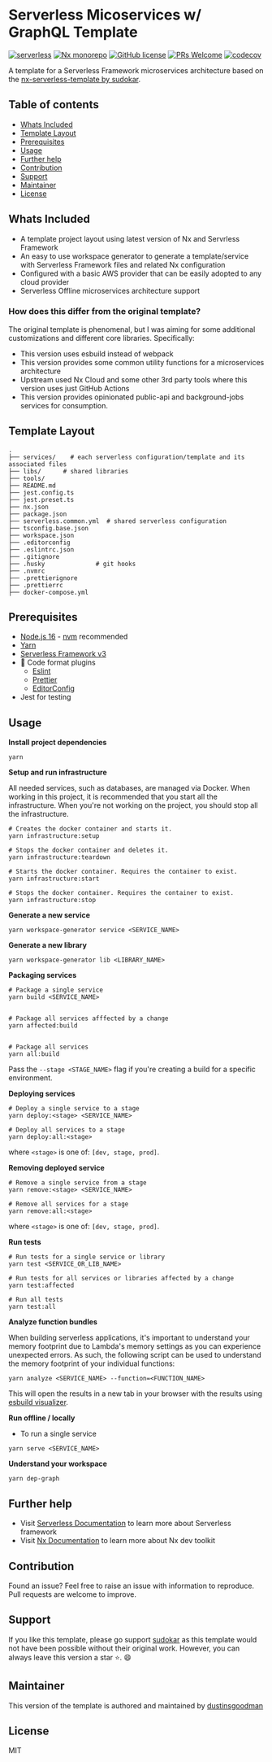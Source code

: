 # Serverless Micoservices w/ GraphQL Template

[![serverless](http://public.serverless.com/badges/v3.svg)](http://www.serverless.com)
[![Nx monorepo](https://img.shields.io/badge/monorepo-Nx-blue)](https://nx.dev/)
[![GitHub license](https://img.shields.io/badge/license-MIT-blue.svg)](https://github.com/dustinsgoodman/serverless-microservices-graphql-template/blob/main/LICENSE.md)
[![PRs Welcome](https://img.shields.io/badge/PRs-welcome-brightgreen.svg)](https://github.com/dustinsgodman/serverless-template)
[![codecov](https://codecov.io/gh/dustinsgoodman/serverless-microservices-graphql-template/branch/main/graph/badge.svg?token=HZCVZ0DPWD)](https://codecov.io/gh/dustinsgoodman/serverless-microservices-graphql-template)

A template for a Serverless Framework microservices architecture based on the [nx-serverless-template by sudokar](https://github.com/sudokar/nx-serverless).

## Table of contents

- [Whats Included](#whats-included)
- [Template Layout](#template-layout)
- [Prerequisites](#prerequisites)
- [Usage](#usage)
- [Further help](#further-help)
- [Contribution](#contribution)
- [Support](#support)
- [Maintainer](#maintainer)
- [License](#license)

## Whats Included

- A template project layout using latest version of Nx and Servrless Framework
- An easy to use workspace generator to generate a template/service with Serverless Framework files and related Nx configuration
- Configured with a basic AWS provider that can be easily adopted to any cloud provider
- Serverless Offline microservices architecture support

### How does this differ from the original template?

The original template is phenomenal, but I was aiming for some additional customizations and different core libraries. Specifically:

- This version uses esbuild instead of webpack
- This version provides some common utility functions for a microservices architecture
- Upstream used Nx Cloud and some other 3rd party tools where this version uses just GitHub Actions
- This version provides opinionated public-api and background-jobs services for consumption.

## Template Layout

```shell
.
├── services/    # each serverless configuration/template and its associated files
├── libs/      # shared libraries
├── tools/
├── README.md
├── jest.config.ts
├── jest.preset.ts
├── nx.json
├── package.json
├── serverless.common.yml  # shared serverless configuration
├── tsconfig.base.json
├── workspace.json
├── .editorconfig
├── .eslintrc.json
├── .gitignore
├── .husky              # git hooks
├── .nvmrc
├── .prettierignore
├── .prettierrc
├── docker-compose.yml
```

## Prerequisites

- [Node.js 16](https://nodejs.org/) - [nvm](https://github.com/nvm-sh/nvm) recommended
- [Yarn](https://yarnpkg.com)
- [Serverless Framework v3](https://serverless.com/)
- 💅 Code format plugins
  - [Eslint](https://eslint.org/)
  - [Prettier](https://prettier.io/)
  - [EditorConfig](https://editorconfig.org/)
- Jest for testing

## Usage

**Install project dependencies**

```shell
yarn
```

**Setup and run infrastructure**

All needed services, such as databases, are managed via Docker. When working in this project, it is
recommended that you start all the infrastructure. When you're not working on the project, you should
stop all the infrastructure.

```shell
# Creates the docker container and starts it.
yarn infrastructure:setup

# Stops the docker container and deletes it.
yarn infrastructure:teardown

# Starts the docker container. Requires the container to exist.
yarn infrastructure:start

# Stops the docker container. Requires the container to exist.
yarn infrastructure:stop
```

**Generate a new service**

```shell
yarn workspace-generator service <SERVICE_NAME>
```

**Generate a new library**

```shell
yarn workspace-generator lib <LIBRARY_NAME>
```

**Packaging services**

```shell
# Package a single service
yarn build <SERVICE_NAME>


# Package all services afffected by a change
yarn affected:build


# Package all services
yarn all:build
```

Pass the `--stage <STAGE_NAME>` flag if you're creating a build for a specific environment.

**Deploying services**

```shell
# Deploy a single service to a stage
yarn deploy:<stage> <SERVICE_NAME>

# Deploy all services to a stage
yarn deploy:all:<stage>
```

where `<stage>` is one of: `[dev, stage, prod]`.

**Removing deployed service**

```shell
# Remove a single service from a stage
yarn remove:<stage> <SERVICE_NAME>

# Remove all services for a stage
yarn remove:all:<stage>
```

where `<stage>` is one of: `[dev, stage, prod]`.

**Run tests**

```shell
# Run tests for a single service or library
yarn test <SERVICE_OR_LIB_NAME>

# Run tests for all services or libraries affected by a change
yarn test:affected

# Run all tests
yarn test:all
```

**Analyze function bundles**

When building serverless applications, it's important to understand your memory footprint due to Lambda's memory settings as you can experience unexpected errors. As such, the following script can be used to understand the memory footprint of your individual functions:

```shell
yarn analyze <SERVICE_NAME> --function=<FUNCTION_NAME>
```

This will open the results in a new tab in your browser with the results using [esbuild visualizer](https://www.npmjs.com/package/esbuild-visualizer).

**Run offline / locally**

- To run a single service

```shell
yarn serve <SERVICE_NAME>
```

**Understand your workspace**

```
yarn dep-graph
```

## Further help

- Visit [Serverless Documentation](https://www.serverless.com/framework/docs/) to learn more about Serverless framework
- Visit [Nx Documentation](https://nx.dev) to learn more about Nx dev toolkit

## Contribution

Found an issue? Feel free to raise an issue with information to reproduce. Pull requests are welcome to improve.

## Support

If you like this template, please go support [sudokar](https://github.com/sudokar) as this template would not have been possible without their original work. However, you can always leave this version a star ⭐. 😄

## Maintainer

This version of the template is authored and maintained by [dustinsgoodman](https://github.com/dustinsgoodman)

## License

MIT
